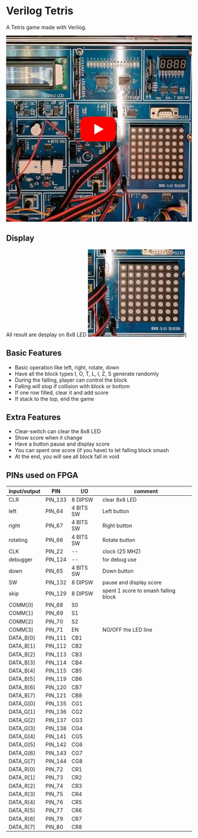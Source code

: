 # Verilog Tetris

A Tetris game made with Verilog.

[![video](https://github.com/micr0dust/verilog-tetris/blob/main/img/thumbnails.jpg?raw=true "video")](https://www.youtube.com/watch?v=JI98538qdTQ)

## Display

All result are desplay on 8x8 LED
![video](https://github.com/micr0dust/verilog-tetris/blob/main/img/LED8x8.jpg?raw=true "video")]

## Basic Features

- Basic operation like left, right, rotate, down
- Have all the block types I, O, T, L, I, Z, S generate randomly
- During the falling, player can control the block
- Falling will stop if collision with block or bottom
- If one row filled, clear it and add score
- If stack to the top, end the game

## Extra Features

- Clear-switch can clear the 8x8 LED
- Show score when it change
- Have a button pause and display score
- You can spent one score (if you have) to let falling block smash
- At the end, you will see all block fall in void

## PINs used on FPGA

| input/output  | PIN | I/O | comment |
| --------------|-----|-----|---------|
CLR | PIN_133 | 8 DIPSW | clear 8x8 LED
left | PIN_64 | 4 BITS SW | Left button
right | PIN_67 | 4 BITS SW | Right button
rotating | PIN_66 | 4 BITS SW | Rotate button
CLK | PIN_22 | -- | clock (25 MHZ)
debugger | PIN_124 | -- |for debug use
down | PIN_65 | 4 BITS SW | Down button
SW | PIN_132 | 8 DIPSW | pause and display score
skip | PIN_129 | 8 DIPSW | spent 1 score to smash falling block
COMM[0] | PIN_68 | S0
COMM[1] | PIN_69 | S1
COMM[2] | PIN_70 | S2
COMM[3] | PIN_71 | EN | NO/OFF the LED line
DATA_B[0] | PIN_111 | CB1 |
DATA_B[1] | PIN_112 | CB2 |
DATA_B[2] | PIN_113 | CB3 |
DATA_B[3] | PIN_114 | CB4 |
DATA_B[4] | PIN_115 | CB5 |
DATA_B[5] | PIN_119 | CB6 |
DATA_B[6] | PIN_120 | CB7 |
DATA_B[7] | PIN_121 | CB8 |
DATA_G[0] | PIN_135 | CG1 |
DATA_G[1] | PIN_136 | CG2 |
DATA_G[2] | PIN_137 | CG3 |
DATA_G[3] | PIN_138 | CG4 |
DATA_G[4] | PIN_141 | CG5 |
DATA_G[5] | PIN_142 | CG6 |
DATA_G[6] | PIN_143 | CG7 |
DATA_G[7] | PIN_144 | CG8 |
DATA_R[0] | PIN_72 | CR1 |
DATA_R[1] | PIN_73 | CR2 |
DATA_R[2] | PIN_74 | CR3 |
DATA_R[3] | PIN_75 | CR4 |
DATA_R[4] | PIN_76 | CR5 |
DATA_R[5] | PIN_77 | CR6 |
DATA_R[6] | PIN_79 | CR7 |
DATA_R[7] | PIN_80 | CR8 |
